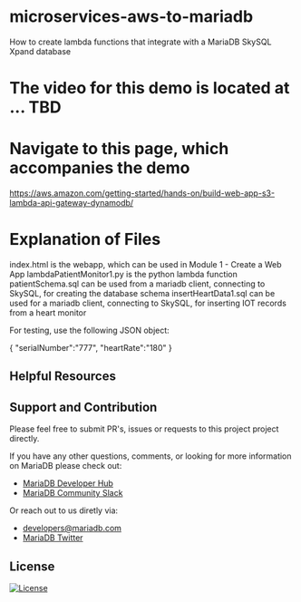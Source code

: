 # microservices-aws-to-mariadb
How to create lambda functions that integrate with a MariaDB SkySQL Xpand database

# The video for this demo is located at ... TBD

# Navigate to this page, which accompanies the demo

https://aws.amazon.com/getting-started/hands-on/build-web-app-s3-lambda-api-gateway-dynamodb/

# Explanation of Files

index.html is the webapp, which can be used in Module 1 - Create a Web App
lambdaPatientMonitor1.py is the python lambda function
patientSchema.sql can be used from a mariadb client, connecting to SkySQL, for creating the database schema
insertHeartData1.sql can be used for a mariadb client, connecting to SkySQL, for inserting IOT records from a heart monitor

For testing, use the following JSON object:

{
  "serialNumber":"777",
  "heartRate":"180"
}

## Helpful Resources <a name="helpful-resources"></a>


## Support and Contribution <a name="support-contribution"></a>

Please feel free to submit PR's, issues or requests to this project project directly.

If you have any other questions, comments, or looking for more information on MariaDB please check out:

* [MariaDB Developer Hub](https://mariadb.com/developers)
* [MariaDB Community Slack](https://r.mariadb.com/join-community-slack)

Or reach out to us diretly via:

* [developers@mariadb.com](mailto:developers@mariadb.com)
* [MariaDB Twitter](https://twitter.com/mariadb)

## License <a name="license"></a>
[![License](https://img.shields.io/badge/License-MIT-blue.svg?style=plastic)](https://opensource.org/licenses/MIT)
